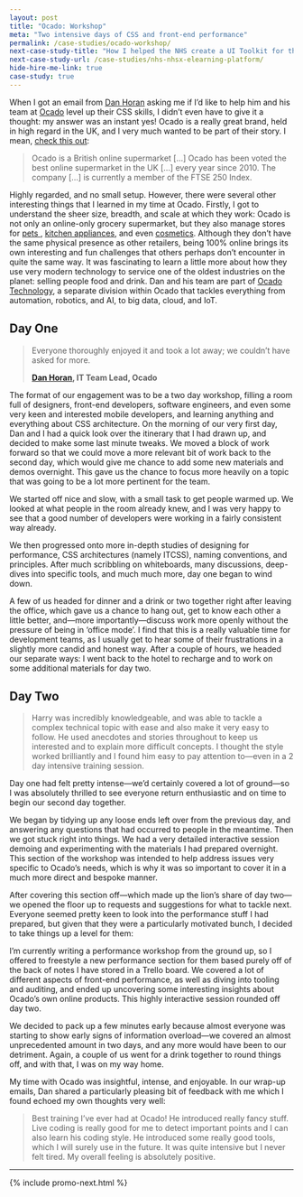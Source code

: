 ```yaml
---
layout: post
title: "Ocado: Workshop"
meta: "Two intensive days of CSS and front-end performance"
permalink: /case-studies/ocado-workshop/
next-case-study-title: "How I helped the NHS create a UI Toolkit for their eLearning platform."
next-case-study-url: /case-studies/nhs-nhsx-elearning-platform/
hide-hire-me-link: true
case-study: true
---
```


When I got an email from [Dan Horan](https://twitter.com/danhoran) asking me if
I’d like to help him and his team at [Ocado](https://www.ocado.com/) level up
their CSS skills, I didn’t even have to give it a thought: my answer was an
instant yes! Ocado is a really great brand, held in high regard in the UK, and I
very much wanted to be part of their story. I mean, [check this
out](https://en.m.wikipedia.org/wiki/Ocado):

> Ocado is a British online supermarket […] Ocado has been voted the best online
> supermarket in the UK […] every year since 2010. The company […] is currently
> a member of the FTSE 250 Index.

Highly regarded, and no small setup. However, there were several other
interesting things that I learned in my time at Ocado. Firstly, I got to
understand the sheer size, breadth, and scale at which they work: Ocado is not
only an online-only grocery supermarket, but they also manage stores for [pets
](https://fetch.co.uk), [kitchen appliances](https://sizzle.co.uk), and even
[cosmetics](https://fabled.com). Although they don’t have the same physical
presence as other retailers, being 100% online brings its own interesting and
fun challenges that others perhaps don’t encounter in quite the same way. It was
fascinating to learn a little more about how they use very modern technology to
service one of the oldest industries on the planet: selling people food and
drink. Dan and his team are part of [Ocado
Technology](http://www.ocadotechnology.com/), a separate division within Ocado
that tackles everything from automation, robotics, and AI, to big data, cloud,
and IoT.

## Day One

<blockquote class="pull-quote  pull-quote--context-alt"> <p>Everyone thoroughly
enjoyed it and took a lot away; we couldn’t have asked for more.</p> <b
class="pull-quote__source"><a href="https://twitter.com/danhoran">Dan Horan</a>,
IT Team Lead, Ocado</b> </blockquote>

The format of our engagement was to be a two day workshop, filling a room full
of designers, front-end developers, software engineers, and even some very keen
and interested mobile developers, and learning anything and everything about CSS
architecture. On the morning of our very first day, Dan and I had a quick look
over the itinerary that I had drawn up, and decided to make some last minute
tweaks. We moved a block of work forward so that we could move a more relevant
bit of work back to the second day, which would give me chance to add some new
materials and demos overnight. This gave us the chance to focus more heavily on
a topic that was going to be a lot more pertinent for the team.

We started off nice and slow, with a small task to get people warmed up. We
looked at what people in the room already knew, and I was very happy to see that
a good number of developers were working in a fairly consistent way already.

We then progressed onto more in-depth studies of designing for performance, CSS
architectures (namely ITCSS), naming conventions, and principles. After much
scribbling on whiteboards, many discussions, deep-dives into specific tools, and
much much more, day one began to wind down.

A few of us headed for dinner and a drink or two together right after leaving
the office, which gave us a chance to hang out, get to know each other a little
better, and—more importantly—discuss work more openly without the pressure of
being in ‘office mode’. I find that this is a really valuable time for
development teams, as I usually get to hear some of their frustrations in a
slightly more candid and honest way. After a couple of hours, we headed our
separate ways: I went back to the hotel to recharge and to work on some
additional materials for day two.

## Day Two

<blockquote class="pull-quote  pull-quote--context">
  <p>Harry was incredibly knowledgeable, and was able to tackle a complex
  technical topic with ease and also make it very easy to follow. He used
  anecdotes and stories throughout to keep us interested and to explain more
  difficult concepts. I thought the style worked brilliantly and I found him
  easy to pay attention to—even in a 2 day intensive training session.</p>
</blockquote>

Day one had felt pretty intense—we’d certainly covered a lot of ground—so I was
absolutely thrilled to see everyone return enthusiastic and on time to begin our
second day together.

We began by tidying up any loose ends left over from the previous day, and
answering any questions that had occurred to people in the meantime. Then we got
stuck right into things. We had a very detailed interactive session demoing and
experimenting with the materials I had prepared overnight. This section of the
workshop was intended to help address issues very specific to Ocado’s needs,
which is why it was so important to cover it in a much more direct and bespoke
manner.

After covering this section off—which made up the lion’s share of day two—we
opened the floor up to requests and suggestions for what to tackle next.
Everyone seemed pretty keen to look into the performance stuff I had prepared,
but given that they were a particularly motivated bunch, I decided to take
things up a level for them:

I’m currently writing a performance workshop from the ground up, so I offered to
freestyle a new performance section for them based purely off of the back of
notes I have stored in a Trello board. We covered a lot of different aspects of
front-end performance, as well as diving into tooling and auditing, and ended up
uncovering some interesting insights about Ocado’s own online products. This
highly interactive session rounded off day two.

We decided to pack up a few minutes early because almost everyone was starting
to show early signs of information overload—we covered an almost unprecedented
amount in two days, and any more would have been to our detriment. Again, a
couple of us went for a drink together to round things off, and with that, I was
on my way home.

My time with Ocado was insightful, intense, and enjoyable. In our wrap-up
emails, Dan shared a particularly pleasing bit of feedback with me which I found
echoed my own thoughts very well:

> Best training I’ve ever had at Ocado! He introduced really fancy stuff. Live
> coding is really good for me to detect important points and I can also learn
> his coding style. He introduced some really good tools, which I will surely
> use in the future. It was quite intensive but I never felt tired. My overall
> feeling is absolutely positive.


---

{% include promo-next.html %}

